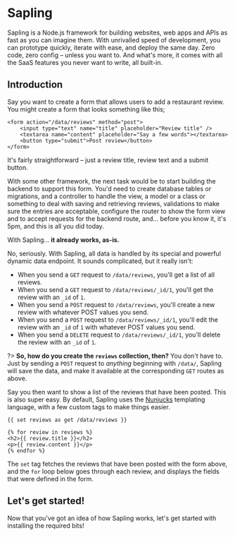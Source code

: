 # Sapling

Sapling is a Node.js framework for building websites, web apps and APIs as fast as you can imagine them.  With unrivalled speed of development, you can prototype quickly, iterate with ease, and deploy the same day.  Zero code, zero config &ndash; unless you want to.  And what's more, it comes with all the SaaS features you never want to write, all built-in.


## Introduction

Say you want to create a form that allows users to add a restaurant review.  You might create a form that looks something like this;

    <form action="/data/reviews" method="post">
    	<input type="text" name="title" placeholder="Review title" />
    	<textarea name="content" placeholder="Say a few words"></textarea>
    	<button type="submit">Post review</button>
    </form>

It's fairly straightforward &ndash; just a review title, review text and a submit button.

With some other framework, the next task would be to start building the backend to support this form.  You'd need to create database tables or migrations, and a controller to handle the view, a model or a class or something to deal with saving and retrieving reviews, validations to make sure the entries are acceptable, configure the router to show the form view and to accept requests for the backend route, and... before you know it, it's 5pm, and this is all you did today.

With Sapling... **it already works, as-is.**

No, seriously.  With Sapling, all data is handled by its special and powerful dynamic data endpoint.  It sounds complicated, but it really isn't:

- When you send a `GET` request to `/data/reviews`, you'll get a list of all reviews.
- When you send a `GET` request to `/data/reviews/_id/1`, you'll get the review with an `_id` of `1`.
- When you send a `POST` request to `/data/reviews`, you'll create a new review with whatever POST values you send.
- When you send a `POST` request to `/data/reviews/_id/1`, you'll edit the review with an `_id` of `1` with whatever POST values you send.
- When you send a `DELETE` request to `/data/reviews/_id/1`, you'll delete the review with an `_id` of `1`.

?> **So, how do you create the `reviews` collection, then?**  You don't have to.  Just by sending a `POST` request to *anything* beginning with `/data/`, Sapling will save the data, and make it available at the corresponding `GET` routes as above.

Say you then want to show a list of the reviews that have been posted.  This is also super easy.  By default, Sapling uses the [Nunjucks](https://mozilla.github.io/nunjucks/) templating language, with a few custom tags to make things easier.

    {{ set reviews as get /data/reviews }}
     
    {% for review in reviews %}
    <h2>{{ review.title }}</h2>
    <p>{{ review.content }}</p>
    {% endfor %}

The `set` tag fetches the reviews that have been posted with the form above, and the `for` loop below goes through each review, and displays the fields that were defined in the form.


## Let's get started!

Now that you've got an idea of how Sapling works, let's get started with installing the required bits!
